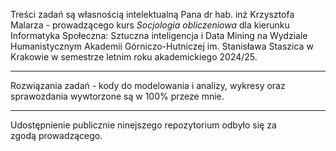 Treści zadań są własnością intelektualną Pana dr hab. inż Krzysztofa Malarza - prowadzącego kurs _Socjologia obliczeniowa_ dla kierunku Informatyka Społeczna: Sztuczna inteligencja i Data Mining na Wydziale Humanistycznym Akademii Górniczo-Hutniczej im. Stanisława Staszica w Krakowie w semestrze letnim roku akademickiego 2024/25.  
___  
Rozwiązania zadań - kody do modelowania i analizy, wykresy oraz sprawozdania wywtorzone są w 100% przeze mnie.  
___  
Udostępnienie publicznie ninejszego repozytorium odbyło się za zgodą prowadzącego.
